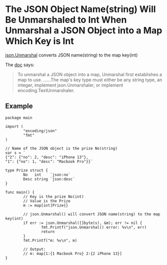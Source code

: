 # The JSON Object Name(string) Will Be Unmarshaled to Int When Unmarshal a JSON Object into a Map Which Key is Int

[json.Unmarshal](https://pkg.go.dev/encoding/json#Unmarshal) converts JSON name(string) to the map key(int)

The [doc](https://pkg.go.dev/encoding/json#Unmarshal) says:

> To unmarshal a JSON object into a map, Unmarshal first establishes a map to use.
> ......The map's key type must either be any string type, an integer, implement json.Unmarshaler, or implement encoding.TextUnmarshaler. 

## Example
```
package main

import (
        "encoding/json"
        "fmt"
)

// Name of the JSON object is the prize No(string)
var s = `
{"2": {"no": 2, "desc": "iPhone 13"},
"1": {"no": 1, "desc": "Macbook Pro"}}`

type Prize struct {
        No   int    `json:no`
        Desc string `json:desc`
}

func main() {
        // Key is the prize No(int)
        // Value is the Prize
        m := map[int]Prize{}

        // json.Unmarshal() will convert JSON name(string) to the map key(int)
        if err := json.Unmarshal([]byte(s), &m); err != nil {
                fmt.Printf("json.Unmarshal() error: %v\n", err)
                return
        }
        fmt.Printf("m: %v\n", m)

        // Output:
        // m: map[1:{1 Macbook Pro} 2:{2 iPhone 13}]
}
```
